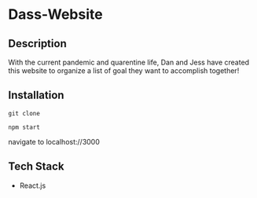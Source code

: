 # Dass-Website

## Description 
With the current pandemic and quarentine life, Dan and Jess have created this website to organize a list of goal they want to accomplish together! 

## Installation 
```git clone```

```npm start```

navigate to localhost://3000

## Tech Stack
* React.js

